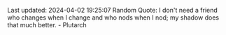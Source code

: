 Last updated: 2024-04-02 19:25:07
Random Quote: I don't need a friend who changes when I change and who nods when I nod; my shadow does that much better. - Plutarch